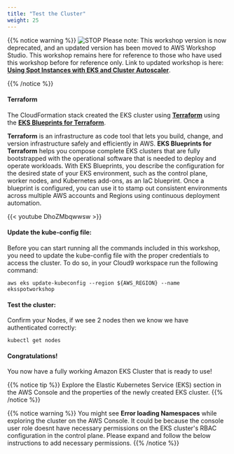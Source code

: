 ```yaml
---
title: "Test the Cluster"
weight: 25
---
```


{{% notice warning %}}
![STOP](../images/stop_small.png)
Please note: This workshop version is now deprecated, and an updated version has been moved to AWS Workshop Studio. This workshop remains here for reference to those who have used this workshop before for reference only. Link to updated workshop is here: **[Using Spot Instances with EKS and Cluster Autoscaler](https://catalog.us-east-1.prod.workshops.aws/workshops/f2826b1b-f057-4782-bc49-91004eafd48f/en-US)**.

{{% /notice %}}

#### Terraform

The CloudFormation stack created the EKS cluster using [**Terraform**](https://www.terraform.io/) using the [**EKS Blueprints for Terraform**](https://github.com/aws-ia/terraform-aws-eks-blueprints). 

**Terraform** is an infrastructure as code tool that lets you build, change, and version infrastructure safely and efficiently in AWS. **EKS Blueprints for Terraform** helps you compose complete EKS clusters that are fully bootstrapped with the operational software that is needed to deploy and operate workloads. With EKS Blueprints, you describe the configuration for the desired state of your EKS environment, such as the control plane, worker nodes, and Kubernetes add-ons, as an IaC blueprint. Once a blueprint is configured, you can use it to stamp out consistent environments across multiple AWS accounts and Regions using continuous deployment automation.

{{< youtube DhoZMbqwwsw >}}

#### Update the kube-config file:
Before you can start running all the commands included in this workshop, you need to update the kube-config file with the proper credentials to access the cluster. To do so, in your Cloud9 workspace run the following command:

```
aws eks update-kubeconfig --region ${AWS_REGION} --name eksspotworkshop
```

#### Test the cluster:
Confirm your Nodes, if we see 2 nodes then we know we have authenticated correctly:

```
kubectl get nodes 
```

#### Congratulations!

You now have a fully working Amazon EKS Cluster that is ready to use!

{{% notice tip %}}
Explore the Elastic Kubernetes Service (EKS) section in the AWS Console and the properties of the newly created EKS cluster.
{{% /notice %}}

{{% notice warning %}}
You might see **Error loading Namespaces** while exploring the cluster on the AWS Console. It could be because the console user role doesnt have necessary permissions on the EKS cluster's RBAC configuration in the control plane. Please expand and follow the below instructions to add necessary permissions. 
{{% /notice %}}